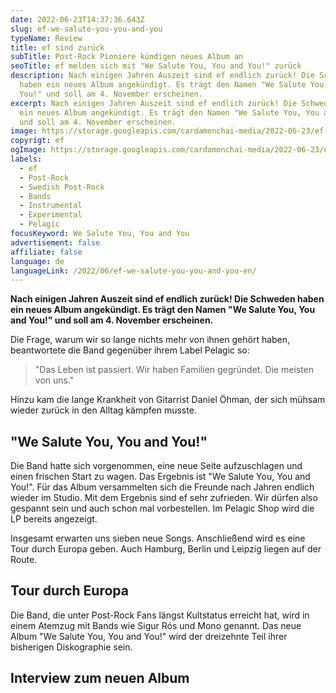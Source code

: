 ```yaml
---
date: 2022-06-23T14:37:36.643Z
slug: ef-we-salute-you-you-and-you
typeName: Review
title: ef sind zurück
subTitle: Post-Rock Pioniere kündigen neues Album an
seoTitle: ef melden sich mit "We Salute You, You and You!" zurück
description: Nach einigen Jahren Auszeit sind ef endlich zurück! Die Schweden
  haben ein neues Album angekündigt. Es trägt den Namen "We Salute You, You and
  You!" und soll am 4. November erscheinen.
excerpt: Nach einigen Jahren Auszeit sind ef endlich zurück! Die Schweden haben
  ein neues Album angekündigt. Es trägt den Namen "We Salute You, You and You!"
  und soll am 4. November erscheinen.
image: https://storage.googleapis.com/cardamonchai-media/2022-06-23/ef-are-back-jpeg-imagine-181828_7f7b77_1024_768/640.webp
copyrigt: ef
ogImage: https://storage.googleapis.com/cardamonchai-media/2022-06-23/ef-are-back-fb-jpeg-imagine-181828_787673_1200_628/640.webp
labels:
  - ef
  - Post-Rock
  - Swedish Post-Rock
  - Bands
  - Instrumental
  - Experimental
  - Pelagic
focusKeyword: We Salute You, You and You
advertisement: false
affiliate: false
language: de
languageLink: /2022/06/ef-we-salute-you-you-and-you-en/
---
```

**Nach einigen Jahren Auszeit sind ef endlich zurück! Die Schweden haben ein neues Album angekündigt. Es trägt den Namen "We Salute You, You and You!" und soll am 4. November erscheinen.**

Die Frage, warum wir so lange nichts mehr von ihnen gehört haben, beantwortete die Band gegenüber ihrem Label Pelagic so:

> "Das Leben ist passiert. Wir haben Familien gegründet. Die meisten von uns."

Hinzu kam die lange Krankheit von Gitarrist Daniel Öhman, der sich mühsam wieder zurück in den Alltag kämpfen musste.

## "We Salute You, You and You!"

Die Band hatte sich vorgenommen, eine neue Seite aufzuschlagen und einen frischen Start zu wagen. Das Ergebnis ist "We Salute You, You and You!". Für das Album versammelten sich die Freunde nach Jahren endlich wieder im Studio. Mit dem Ergebnis sind ef sehr zufrieden. Wir dürfen also gespannt sein und auch schon mal vorbestellen. Im Pelagic Shop wird die LP bereits angezeigt.

Insgesamt erwarten uns sieben neue Songs. Anschließend wird es eine Tour durch Europa geben. Auch Hamburg, Berlin und Leipzig liegen auf der Route.

## Tour durch Europa

Die Band, die unter Post-Rock Fans längst Kultstatus erreicht hat, wird in einem Atemzug mit Bands wie Sigur Rós und Mono genannt. Das neue Album "We Salute You, You and You!" wird der dreizehnte Teil ihrer bisherigen Diskographie sein.

## Interview zum neuen Album

<YouTube id="uibsgx9NPAI" />
